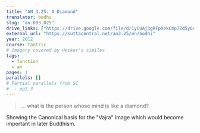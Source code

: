 ```yaml
---
title: "AN 3.25: A Diamond"
translator: bodhi
slug: "an.003.025"
drive_links: ["https://drive.google.com/file/d/1yCUAj3gRFpXekCmp7Zd5y6a7iVCcUySY/view?usp=drivesdk"]
external_url: "https://suttacentral.net/an3.25/en/bodhi"
year: 2012
course: tantric
# imagery covered by Hecker's similes
tags:
  - function
  - an
pages: 1
parallels: []
# Partial parallels from SC
#  - pp2.3
---
```


> … what is the person whose mind is like a diamond?

Showing the Canonical basis for the "Vajra" image which would become important in later Buddhism.

